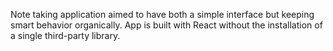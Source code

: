 Note taking application aimed to have both a simple interface but keeping smart behavior organically.
App is built with React without the installation of a single third-party library.

